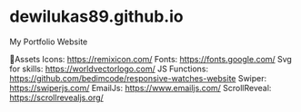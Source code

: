 # dewilukas89.github.io
My Portfolio Website

📂Assets 
Icons: https://remixicon.com/
Fonts: https://fonts.google.com/
Svg for skills: https://worldvectorlogo.com/
JS Functions: https://github.com/bedimcode/responsive-watches-website
Swiper: https://swiperjs.com/
EmailJs: https://www.emailjs.com/
ScrollReveal: https://scrollrevealjs.org/
